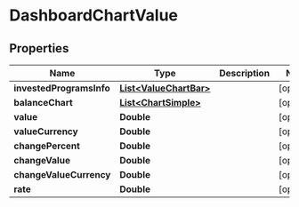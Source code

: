 
# DashboardChartValue

## Properties
Name | Type | Description | Notes
------------ | ------------- | ------------- | -------------
**investedProgramsInfo** | [**List&lt;ValueChartBar&gt;**](ValueChartBar.md) |  |  [optional]
**balanceChart** | [**List&lt;ChartSimple&gt;**](ChartSimple.md) |  |  [optional]
**value** | **Double** |  |  [optional]
**valueCurrency** | **Double** |  |  [optional]
**changePercent** | **Double** |  |  [optional]
**changeValue** | **Double** |  |  [optional]
**changeValueCurrency** | **Double** |  |  [optional]
**rate** | **Double** |  |  [optional]



